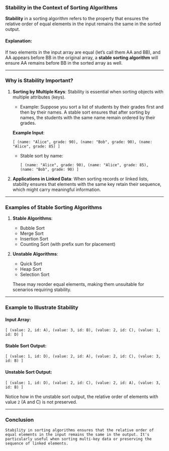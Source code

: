 ### Stability in the Context of Sorting Algorithms

**Stability** in a sorting algorithm refers to the property that ensures the relative order of equal elements in the input remains the same in the sorted output.

#### Explanation:

If two elements in the input array are equal (let’s call them AA and BB), and AA appears before BB in the original array, a **stable sorting algorithm** will ensure AA remains before BB in the sorted array as well.

---

### Why is Stability Important?

1. **Sorting by Multiple Keys**: Stability is essential when sorting objects with multiple attributes (keys).
    
    - Example: Suppose you sort a list of students by their grades first and then by their names. A stable sort ensures that after sorting by names, the students with the same name remain ordered by their grades.
    
    **Example Input**:
    
    ```
    [ (name: "Alice", grade: 90), (name: "Bob", grade: 90), (name: "Alice", grade: 85) ]
    ```
    
    - Stable sort by name:
        
        ```
        [ (name: "Alice", grade: 90), (name: "Alice", grade: 85), (name: "Bob", grade: 90) ]
        ```
        
2. **Applications in Linked Data**: When sorting records or linked lists, stability ensures that elements with the same key retain their sequence, which might carry meaningful information.
    

---

### Examples of Stable Sorting Algorithms

1. **Stable Algorithms**:
    
    - Bubble Sort
    - Merge Sort
    - Insertion Sort
    - Counting Sort (with prefix sum for placement)
2. **Unstable Algorithms**:
    
    - Quick Sort
    - Heap Sort
    - Selection Sort
    
    These may reorder equal elements, making them unsuitable for scenarios requiring stability.
    

---

### Example to Illustrate Stability

#### Input Array:

```
[ (value: 2, id: A), (value: 3, id: B), (value: 2, id: C), (value: 1, id: D) ]
```

#### Stable Sort Output:

```
[ (value: 1, id: D), (value: 2, id: A), (value: 2, id: C), (value: 3, id: B) ]
```

#### Unstable Sort Output:

```
[ (value: 1, id: D), (value: 2, id: C), (value: 2, id: A), (value: 3, id: B) ]
```

Notice how in the unstable sort output, the relative order of elements with value `2` (A and C) is not preserved.

---

### Conclusion

	Stability in sorting algorithms ensures that the relative order of equal elements in the input remains the same in the output. It's particularly useful when sorting multi-key data or preserving the sequence of linked elements.